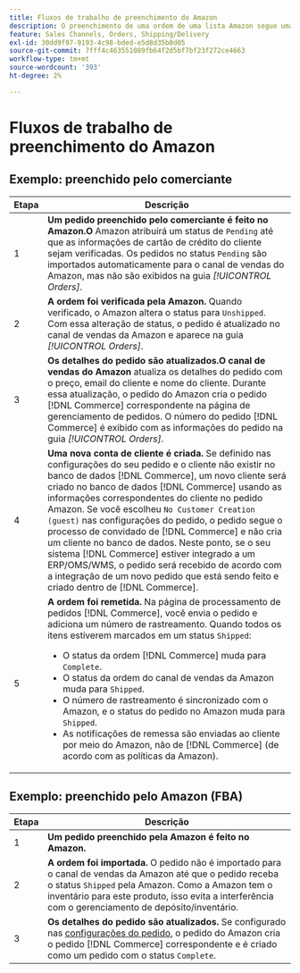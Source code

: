 ```yaml
---
title: Fluxos de trabalho de preenchimento do Amazon
description: O preenchimento de uma ordem de uma lista Amazon segue uma sequência específica, desde a submissão até a entrega.
feature: Sales Channels, Orders, Shipping/Delivery
exl-id: 30dd9f97-9193-4c98-bded-e5d8d35b0d05
source-git-commit: 7fff4c463551089fb64f2d5bf7bf23f272ce4663
workflow-type: tm+mt
source-wordcount: '393'
ht-degree: 2%

---
```


# Fluxos de trabalho de preenchimento do Amazon

## Exemplo: preenchido pelo comerciante

| Etapa | Descrição |
|------|----------------------------------------------------------------------------------------------------------------------------------------------------------------------------------------------------------------------------------------------------------------------------------------------------------------------------------------------------------------------------------------------------------------------------------------------------------------------------------------------------------------------------------------------------------------------------------------------------------------------------------------------|
| 1 | **Um pedido preenchido pelo comerciante é feito no Amazon.O** Amazon atribuirá um status de `Pending` até que as informações de cartão de crédito do cliente sejam verificadas. Os pedidos no status `Pending` são importados automaticamente para o canal de vendas do Amazon, mas não são exibidos na guia _[!UICONTROL Orders]_. |
| 2 | **A ordem foi verificada pela Amazon.** Quando verificado, o Amazon altera o status para `Unshipped`. Com essa alteração de status, o pedido é atualizado no canal de vendas da Amazon e aparece na guia _[!UICONTROL Orders]_. |
| 3 | **Os detalhes do pedido são atualizados.O canal de vendas do Amazon** atualiza os detalhes do pedido com o preço, email do cliente e nome do cliente. Durante essa atualização, o pedido do Amazon cria o pedido [!DNL Commerce] correspondente na página de gerenciamento de pedidos. O número do pedido [!DNL Commerce] é exibido com as informações do pedido na guia _[!UICONTROL Orders]_. |
| 4 | **Uma nova conta de cliente é criada.** Se definido nas configurações do seu pedido e o cliente não existir no banco de dados [!DNL Commerce], um novo cliente será criado no banco de dados [!DNL Commerce] usando as informações correspondentes do cliente no pedido Amazon. Se você escolheu `No Customer Creation (guest)` nas configurações do pedido, o pedido segue o processo de convidado de [!DNL Commerce] e não cria um cliente no banco de dados. Neste ponto, se o seu sistema [!DNL Commerce] estiver integrado a um ERP/OMS/WMS, o pedido será recebido de acordo com a integração de um novo pedido que está sendo feito e criado dentro de [!DNL Commerce]. |
| 5 | **A ordem foi remetida.** Na página de processamento de pedidos [!DNL Commerce], você envia o pedido e adiciona um número de rastreamento. Quando todos os itens estiverem marcados em um status `Shipped`:<ul><li>O status da ordem [!DNL Commerce] muda para `Complete`.</li><li>O status da ordem do canal de vendas da Amazon muda para `Shipped`.</li><li>O número de rastreamento é sincronizado com o Amazon, e o status do pedido no Amazon muda para `Shipped`.</li><li>As notificações de remessa são enviadas ao cliente por meio do Amazon, não de [!DNL Commerce] (de acordo com as políticas da Amazon). |

## Exemplo: preenchido pelo Amazon (FBA)

| Etapa | Descrição |
|------|----------------------------------------------------------------------------------------------------------------------------------------------------------------------------------------------------------------------------------------------------------------|
| 1 | **Um pedido preenchido pela Amazon é feito no Amazon.** |
| 2 | **A ordem foi importada.** O pedido não é importado para o canal de vendas da Amazon até que o pedido receba o status `Shipped` pela Amazon. Como a Amazon tem o inventário para este produto, isso evita a interferência com o gerenciamento de depósito/inventário. |
| 3 | **Os detalhes do pedido são atualizados.** Se configurado nas [configurações do pedido](./order-settings.md), o pedido do Amazon cria o pedido [!DNL Commerce] correspondente e é criado como um pedido com o status `Complete`. |

